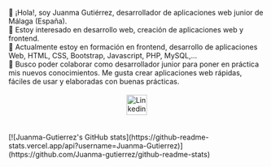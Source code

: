 👋 ¡Hola!, soy Juanma Gutiérrez, desarrollador de aplicaciones web junior de Málaga (España).<br>
👀 Estoy interesado en desarrollo web, creación de aplicaciones web y frontend.<br>
🌱 Actualmente estoy en formación en frontend, desarrollo de aplicaciones Web, HTML, CSS, Bootstrap, Javascript, PHP, MySQL,...<br>
💞️ Busco poder colaborar como desarrollador junior para poner en práctica mis nuevos conocimientos. Me gusta crear aplicaciones web rápidas, fáciles de usar y elaboradas con buenas prácticas.<br>

<p align="center">
 <a href="https://www.linkedin.com/in/juanmanuelgutierrezm/" target="_blank" rel="noopener noreferrer"> <img src="https://cdn.jsdelivr.net/npm/simple-icons@v3/icons/linkedin.svg" alt="Linkedin" height="40" style="vertical-align:top; margin:4px"></a>
</p>

<br />
[![Juanma-Gutierrez's GitHub stats](https://github-readme-stats.vercel.app/api?username=Juanma-Gutierrez)](https://github.com/Juanma-gutierrez/github-readme-stats)
